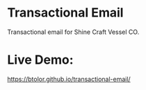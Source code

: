 # Transactional Email
Transactional email for Shine Craft Vessel CO.

# Live Demo:
https://btolor.github.io/transactional-email/
